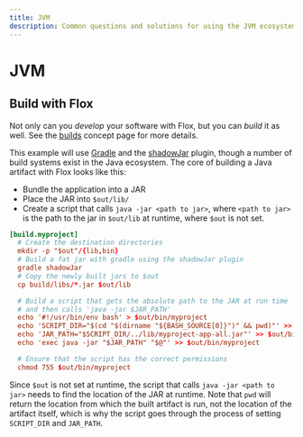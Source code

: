 ```yaml
---
title: JVM
description: Common questions and solutions for using the JVM ecosystem with Flox
---
```


# JVM

## Build with Flox

Not only can you _develop_ your software with Flox, but you can _build_ it as well.
See the [builds][build-concept] concept page for more details.

This example will use [Gradle][gradle] and the [shadowJar][shadow] plugin, though a number of build systems exist in the Java ecosystem.
The core of building a Java artifact with Flox looks like this:

- Bundle the application into a JAR
- Place the JAR into `$out/lib/`
- Create a script that calls `java -jar <path to jar>`, where `<path to jar>` is the path to the jar in `$out/lib` at runtime, where `$out` is not set.

```toml
[build.myproject]
  # Create the destination directories
  mkdir -p "$out"/{lib,bin}
  # Build a fat jar with gradle using the shadowJar plugin
  gradle shadowJar
  # Copy the newly built jars to $out
  cp build/libs/*.jar $out/lib

  # Build a script that gets the absolute path to the JAR at run time
  # and then calls 'java -jar $JAR_PATH'
  echo '#!/usr/bin/env bash' > $out/bin/myproject
  echo 'SCRIPT_DIR="$(cd "$(dirname "${BASH_SOURCE[0]}")" && pwd)"' >> $out/bin/myproject
  echo 'JAR_PATH="$SCRIPT_DIR/../lib/myproject-app-all.jar"' >> $out/bin/myproject
  echo 'exec java -jar "$JAR_PATH" "$@"' >> $out/bin/myproject

  # Ensure that the script has the correct permissions
  chmod 755 $out/bin/myproject
```

Since `$out` is not set at runtime, the script that calls `java -jar <path to jar>` needs to find the location of the JAR at runtime.
Note that `pwd` will return the location from which the built artifact is run, not the location of the artifact itself, which is why the script goes through the process of setting `SCRIPT_DIR` and `JAR_PATH`.

[gradle]: https://gradle.org/
[shadow]: https://gradleup.com/shadow/
[build-concept]: ../../concepts/manifest-builds.md
